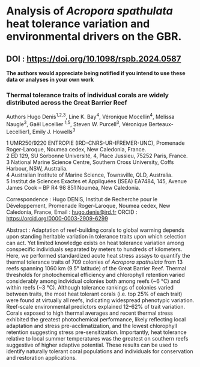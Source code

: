 # Analysis of *Acropora spathulata* heat tolerance variation and environmental drivers on the GBR.

 ## DOI : https://doi.org/10.1098/rspb.2024.0587

**The authors would appreciate being notified if you intend to use these data or analyses in your own work**

### Thermal tolerance traits of individual corals are widely distributed across the Great Barrier Reef

Authors
Hugo Denis<sup>1,2,3</sup>, Line K. Bay<sup>4</sup>, Véronique Mocellin<sup>4</sup>, Melissa Naugle<sup>3</sup>, Gaël Lecellier <sup>1,5</sup>, Steven W. Purcell<sup>3</sup>, Véronique Berteaux-Lecellier<sup></sup>1, Emily J. Howells<sup>3</sup>

1 UMR250/9220 ENTROPIE (IRD-CNRS-UR-IFREMER-UNC), Promenade Roger-Laroque, Noumea cedex, New Caledonia, France.    
2 ED 129, SU Sorbonne Université, 4, Place Jussieu, 75252 Paris, France.    
3 National Marine Science Centre, Southern Cross University, Coffs Harbour, NSW, Australia.    
4 Australian Institute of Marine Science, Townsville, QLD, Australia.    
5 Institut de Sciences Exactes et Appliquées (ISEA) EA7484, 145, Avenue James Cook – BP R4 98 851 Nouméa, New Caledonia.    

Correspondence : Hugo DENIS, Institut de Recherche pour le Développement, Promenade Roger-Laroque, Noumea cedex, New Caledonia, France, Email : hugo.denis@ird.fr ORCID : https://orcid.org/0000-0003-2909-6299

Abstract : Adaptation of reef-building corals to global warming depends upon standing heritable variation in tolerance traits upon which selection can act. Yet limited knowledge exists on heat tolerance variation among conspecific individuals separated by meters to hundreds of kilometers. Here, we performed standardized acute heat stress assays to quantify the thermal tolerance traits of 709 colonies of *Acropora spathulata* from 13 reefs spanning 1060 km (9.5° latitude) of the Great Barrier Reef. Thermal thresholds for photochemical efficiency and chlorophyll retention varied considerably among individual colonies both among reefs (~6 °C) and within reefs (~3 °C). Although tolerance rankings of colonies varied between traits, the most heat tolerant corals (i.e. top 25% of each trait) were found at virtually all reefs, indicating widespread phenotypic variation. Reef-scale environmental predictors explained 12–62% of trait variation. Corals exposed to high thermal averages and recent thermal stress exhibited the greatest photochemical performance, likely reflecting local adaptation and stress pre-acclimatization, and the lowest chlorophyll retention suggesting stress pre-sensitization. Importantly, heat tolerance relative to local summer temperatures was the greatest on southern reefs suggestive of higher adaptive potential. These results can be used to identify naturally tolerant coral populations and individuals for conservation and restoration applications.

